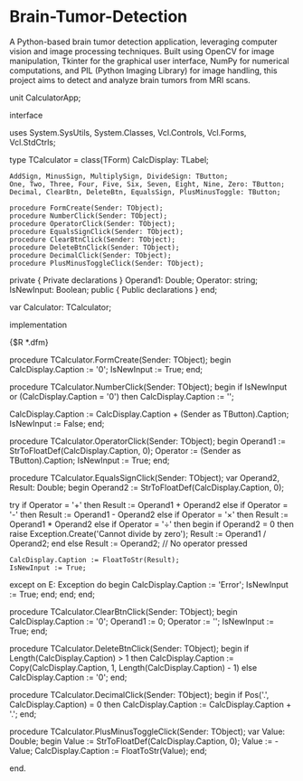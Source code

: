 # Brain-Tumor-Detection
A Python-based brain tumor detection application, leveraging computer vision and image processing techniques. Built using OpenCV for image manipulation, Tkinter for the graphical user interface, NumPy for numerical computations, and PIL (Python Imaging Library) for image handling, this project aims to detect and analyze brain tumors from MRI scans.


unit CalculatorApp;

interface

uses
  System.SysUtils, System.Classes, Vcl.Controls, Vcl.Forms, Vcl.StdCtrls;

type
  TCalculator = class(TForm)
    CalcDisplay: TLabel;

    AddSign, MinusSign, MultiplySign, DivideSign: TButton;
    One, Two, Three, Four, Five, Six, Seven, Eight, Nine, Zero: TButton;
    Decimal, ClearBtn, DeleteBtn, EqualsSign, PlusMinusToggle: TButton;

    procedure FormCreate(Sender: TObject);
    procedure NumberClick(Sender: TObject);
    procedure OperatorClick(Sender: TObject);
    procedure EqualsSignClick(Sender: TObject);
    procedure ClearBtnClick(Sender: TObject);
    procedure DeleteBtnClick(Sender: TObject);
    procedure DecimalClick(Sender: TObject);
    procedure PlusMinusToggleClick(Sender: TObject);
  private
    { Private declarations }
    Operand1: Double;
    Operator: string;
    IsNewInput: Boolean;
  public
    { Public declarations }
  end;

var
  Calculator: TCalculator;

implementation

{$R *.dfm}

procedure TCalculator.FormCreate(Sender: TObject);
begin
  CalcDisplay.Caption := '0';
  IsNewInput := True;
end;

procedure TCalculator.NumberClick(Sender: TObject);
begin
  if IsNewInput or (CalcDisplay.Caption = '0') then
    CalcDisplay.Caption := '';

  CalcDisplay.Caption := CalcDisplay.Caption + (Sender as TButton).Caption;
  IsNewInput := False;
end;

procedure TCalculator.OperatorClick(Sender: TObject);
begin
  Operand1 := StrToFloatDef(CalcDisplay.Caption, 0);
  Operator := (Sender as TButton).Caption;
  IsNewInput := True;
end;

procedure TCalculator.EqualsSignClick(Sender: TObject);
var
  Operand2, Result: Double;
begin
  Operand2 := StrToFloatDef(CalcDisplay.Caption, 0);

  try
    if Operator = '+' then
      Result := Operand1 + Operand2
    else if Operator = '-' then
      Result := Operand1 - Operand2
    else if Operator = '×' then
      Result := Operand1 * Operand2
    else if Operator = '÷' then
    begin
      if Operand2 = 0 then
        raise Exception.Create('Cannot divide by zero');
      Result := Operand1 / Operand2;
    end
    else
      Result := Operand2; // No operator pressed

    CalcDisplay.Caption := FloatToStr(Result);
    IsNewInput := True;
  except
    on E: Exception do
    begin
      CalcDisplay.Caption := 'Error';
      IsNewInput := True;
    end;
  end;
end;

procedure TCalculator.ClearBtnClick(Sender: TObject);
begin
  CalcDisplay.Caption := '0';
  Operand1 := 0;
  Operator := '';
  IsNewInput := True;
end;

procedure TCalculator.DeleteBtnClick(Sender: TObject);
begin
  if Length(CalcDisplay.Caption) > 1 then
    CalcDisplay.Caption := Copy(CalcDisplay.Caption, 1, Length(CalcDisplay.Caption) - 1)
  else
    CalcDisplay.Caption := '0';
end;

procedure TCalculator.DecimalClick(Sender: TObject);
begin
  if Pos('.', CalcDisplay.Caption) = 0 then
    CalcDisplay.Caption := CalcDisplay.Caption + '.';
end;

procedure TCalculator.PlusMinusToggleClick(Sender: TObject);
var
  Value: Double;
begin
  Value := StrToFloatDef(CalcDisplay.Caption, 0);
  Value := -Value;
  CalcDisplay.Caption := FloatToStr(Value);
end;

end.